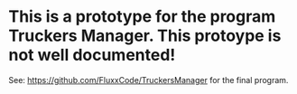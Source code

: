 # This is a prototype for the program Truckers Manager. This protoype is not well documented!

See: https://github.com/FluxxCode/TruckersManager for the final program.
